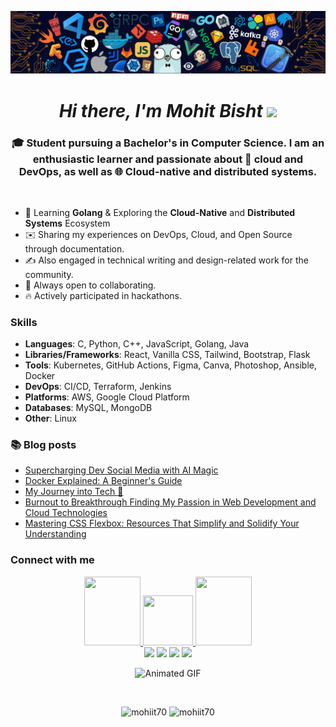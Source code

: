 ![Banner](banner.png)

<h1 align="center"><em>Hi there, I'm Mohit Bisht </em><img src="https://user-images.githubusercontent.com/73777108/150582164-1a082835-3bad-4a81-b3c7-dad6e90c6e19.gif" width="50"></h1>

<h3 align="center">🎓 Student pursuing a Bachelor's in Computer Science. I am an enthusiastic learner and passionate about 💭 cloud and DevOps, as well as 🌐 Cloud-native and distributed systems.</h3>
<br>

- 🚀 Learning **Golang** & Exploring the **Cloud-Native** and **Distributed Systems** Ecosystem
- ✉️ Sharing my experiences on DevOps, Cloud, and Open Source through documentation.
- ✍️ Also engaged in technical writing and design-related work for the community.
- 🤝 Always open to collaborating.
- 🔥 Actively participated in hackathons.

### Skills

- **Languages**: C, Python, C++, JavaScript, Golang, Java
- **Libraries/Frameworks**: React, Vanilla CSS, Tailwind, Bootstrap, Flask
- **Tools**: Kubernetes, GitHub Actions, Figma, Canva, Photoshop, Ansible, Docker
- **DevOps**: CI/CD, Terraform, Jenkins
- **Platforms**: AWS, Google Cloud Platform
- **Databases**: MySQL, MongoDB
- **Other**: Linux

### 📚 Blog posts
<!-- BLOG-POST-LIST:START -->
- [Supercharging Dev Social Media with AI Magic](https://mohitbisht70.hashnode.dev/supercharging-dev-social-media-with-ai-magic)
- [Docker Explained: A Beginner&#39;s Guide](https://mohitbisht70.hashnode.dev/docker-explained-a-beginners-guide)
- [My Journey into Tech 🚀](https://mohitbisht70.hashnode.dev/my-journey-into-tech)
- [Burnout to Breakthrough Finding My Passion in Web Development and Cloud Technologies](https://mohitbisht70.hashnode.dev/burnout-to-breakthrough-finding-my-passion-in-web-development-and-cloud-technologies)
- [Mastering CSS Flexbox: Resources That Simplify and Solidify Your Understanding](https://mohitbisht70.hashnode.dev/mastering-css-flexbox-resources-that-simplify-and-solidify-your-understanding)
<!-- BLOG-POST-LIST:END --> 

### Connect with me

<p align="center">
<a href="https://www.linkedin.com/in/mohit-bisht-22ab5b256/" target="blank"> <img src="https://media.giphy.com/media/QhPL2mdDVzeuHiRcIw/giphy.gif" width="90px" height="110px"/> </a>
<a href="mailto:mail.mohitbisht@gmail.com" target="blank"> <img src="https://media.giphy.com/media/j6waMWSdaXW5SYp0Id/giphy.gif" width="80px" height="80px"/> </a>
<a href="https://twitter.com/MohitB_twt" target="blank"> <img src="https://media.giphy.com/media/e6YbWDajUKSzebFVuB/giphy.gif" width="90px" height="110px"/> </a>
<br/>
<a href="https://discord.com/users/"><img src="https://img.shields.io/badge/Discord-%237289DA.svg?logo=discord&logoColor=white"></a>
<a href="https://www.linkedin.com/in/mohit-bisht-22ab5b256/"><img src="https://img.shields.io/badge/LinkedIn-%230077B5.svg?logo=linkedin&logoColor=white"/></a>
<a href="https://twitter.com/MohitB_twt"><img src="https://img.shields.io/badge/Twitter-%231DA1F2.svg?logo=Twitter&logoColor=white"/></a> 
<a href="https://www.youtube.com/channel/UCGfSz5yCufOfTXNZONUXNKg"><img src="https://img.shields.io/badge/YouTube-%23FF0000.svg?logo=YouTube&logoColor=white"/></a>

<p align="center">
  <img src="https://media.giphy.com/media/jTNG3RF6EwbkpD4LZx/giphy.gif" alt="Animated GIF">
</p>

<br>

<p align="center">
  <img src="https://github-readme-stats.vercel.app/api?username=mohiit70&show_icons=true&locale=en&theme=dark" alt="mohiit70" height=300px width=350px>
  <img src="https://github-readme-streak-stats.herokuapp.com/?user=mohiit70&theme=dark" alt="mohiit70" height=300px width=400px>
</p>
